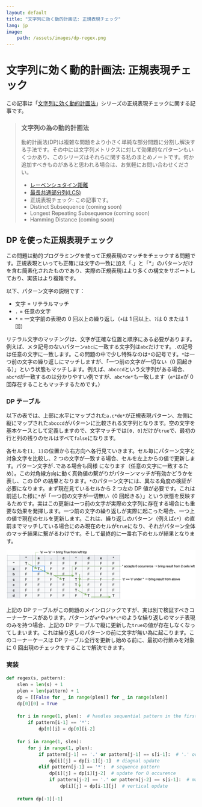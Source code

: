 ```yaml
---
layout: default
title: "文字列に効く動的計画法: 正規表現チェック"
lang: jp
image:
    path: /assets/images/dp-regex.png
---
```


# 文字列に効く動的計画法: 正規表現チェック

この記事は「[文字列に効く動的計画法](/2023/02/02/dp-for-string-metrics.md)」シリーズの正規表現チェックに関する記事です。

> ### 文字列の為の動的計画法
>
> 動的計画法(DP)は複雑な問題をより小さく単純な部分問題に分割し解決する手法です。その中には文字列メトリクスに対して効果的なパターンもいくつかあり、このシリーズはそれらに関する私のまとめノートです。何か追加すべきものがあると思われる場合は、お気軽にお問い合わせください。
>
> - [レーベンシュタイン距離](/2023/02/03/dp-levenshtein.html)
> - [最長共通部分列(LCS)](/2023/02/05/dp-lcs.html)
> - 正規表現チェック: この記事です。
> - Distinct Subsequence (coming soon)
> - Longest Repeating Subsequence (coming soon)
> - Hamming Distance (coming soon)

## DP を使った正規表現チェック

この問題は動的プログラミングを使って正規表現のマッチをチェックする問題です。正規表現といっても正確には文字の一致に加え「.」と「\*」のパターンだけを含む簡素化されたものであり、実際の正規表現はより多くの構文をサポートしており、実装はより複雑です。

以下、パターン文字の説明です：

- 文字 = リテラルマッチ
- `.` = 任意の文字
- `*` = 一文字前の表現の 0 回以上の繰り返し（`+`は 1 回以上、`?`は 0 または 1 回）

リテラル文字のマッチングは、文字が正確な位置と順序にある必要があります。例えば、メタ記号のないパターン`abc`に一致する文字列は`abc`だけです。`.`の記号は任意の文字に一致します。この問題の中で少し特殊なのは`*`の記号です。`*`は一つ前の文字の繰り返しにマッチしますが、「一つ前の文字が一切ない（0 回起きる）」という状態もマッチします。例えば、`abcccd`という文字列がある場合、`abc*d`が一致するのは分かりやすい例ですが、`abc*de*`も一致します（`e*`は`e`が 0 回存在することもマッチするためです。）

### DP テーブル

以下の表では、上部に水平にマップされた`a.c*de*`が正規表現パターン、左側に縦にマップされた`abcccd`がパターンに比較される文字列となります。空の文字を基本ケースとして定義しますので、文字マッチでは`[0, 0]`だけが`true`で、最初の行と列の残りのセルはすべて`false`になります。

各セルを`[1, 1]`の位置から右方向へ各行見ていきます。セル毎にパターン文字と対象文字を比較し、2 つの文字が一致する場合、セルを左上からの値で更新します。パターン文字が`.`である場合も同様 になります（任意の文字に一致するため）。この対角線方向に動く真偽値の繋がりがパターンマッチが有効かどうかを表し、この DP の結果となります。`*`のパターン文字には、異なる角度の検証が必要になります。まず現在見ているセルから 2 つ左の DP 値が必要です。これは前述した様に`*`が「一つ前の文字が一切無い（0 回起きる）」という状態を反映するためです。実はこの更新は一つ前の文字が実際の文字列に存在する場合にも重要な効果を発揮します。一つ前の文字の繰り返しが実際に起こった場合、一つ上の値で現在のセルを更新します。これは、繰り返しのパターン（例えば`c*`）の直前までマッチしている場合にのみ現在のセルが`true`になり、それがパターン全体のマッチ結果に繋がるわけです。そして最終的に一番右下のセルが結果となります。

<img src="/assets/images/dp-regex.png" style="background-color: #FFF;">
<!-- ![dp-regex-table](/image/dp-regex.png) -->

上記の DP テーブルがこの問題のメインロジックですが、実は別で検証すべきコーナーケースがあります。パターンが`a*`や`a*b*c*`のような繰り返しのマッチ表現のみを持つ場合、上記の DP テーブルで縦に更新した`true`の値が存在しなくなってしまいます。これは繰り返しのパターンの前に文字が無い為に起こります。このコーナーケースは DP テーブル全行を更新し始める前に、最初の行飲みを対象に 0 回出現のチェックをすることで解決できます。

### 実装

```python
def regex(s, pattern):
    slen = len(s) + 1
    plen = len(pattern) + 1
    dp = [[False for _ in range(plen)] for _ in range(slen)]
    dp[0][0] = True

    for i in range(1, plen):  # handles sequential pattern in the first row
        if pattern[i-1] == '*':
            dp[0][i] = dp[0][i-2]

    for i in range(1, slen):
        for j in range(1, plen):
            if pattern[j-1] == '.' or pattern[j-1] == s[i-1]:  # '.' or char match
                dp[i][j] = dp[i-1][j-1]  # diagnal update
            elif pattern[j-1] == '*':  # sequence pattern
                dp[i][j] = dp[i][j-2]  # update for 0 occurence
                if pattern[j-2] == '.' or pattern[j-2] == s[i-1]:  # match before sequence pattern
                    dp[i][j] = dp[i-1][j]  # vertical update

    return dp[-1][-1]
```